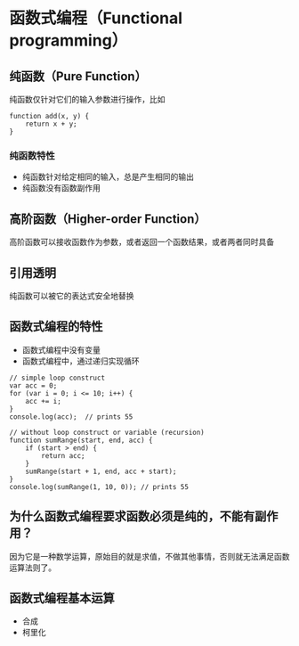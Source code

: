# 函数式编程（Functional programming）

## 纯函数（Pure Function）
纯函数仅针对它们的输入参数进行操作，比如

```
function add(x, y) {
    return x + y;
}
```


### 纯函数特性
- 纯函数针对给定相同的输入，总是产生相同的输出
- 纯函数没有函数副作用

## 高阶函数（Higher-order Function）
高阶函数可以接收函数作为参数，或者返回一个函数结果，或者两者同时具备


## 引用透明
纯函数可以被它的表达式安全地替换


## 函数式编程的特性
- 函数式编程中没有变量
- 函数式编程中，通过递归实现循环

```
// simple loop construct
var acc = 0;
for (var i = 0; i <= 10; i++) {
    acc += i;
}
console.log(acc);  // prints 55

// without loop construct or variable (recursion)
function sumRange(start, end, acc) {
    if (start > end) {
        return acc;
    }
    sumRange(start + 1, end, acc + start);
}
console.log(sumRange(1, 10, 0)); // prints 55
```

## 为什么函数式编程要求函数必须是纯的，不能有副作用？
因为它是一种数学运算，原始目的就是求值，不做其他事情，否则就无法满足函数运算法则了。

## 函数式编程基本运算
- 合成
- 柯里化

